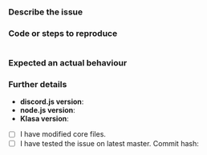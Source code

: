 ### Describe the issue

### Code or steps to reproduce

```js

```

<!--
If you issue is a proposal, you can provide its use case showing code.
Make sure to explain everything well and comment the code, so we can
follow up.
-->

### Expected an actual behaviour


### Further details

- **discord.js version**:
- **node.js version**:
- **Klasa version**:
- [ ] I have modified core files.
- [ ] I have tested the issue on latest master. Commit hash:
